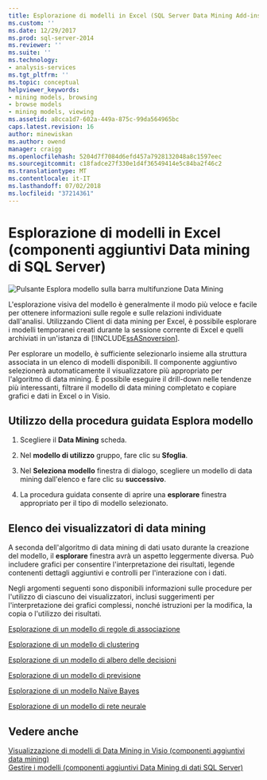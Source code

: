 ```yaml
---
title: Esplorazione di modelli in Excel (SQL Server Data Mining Add-ins) | Microsoft Docs
ms.custom: ''
ms.date: 12/29/2017
ms.prod: sql-server-2014
ms.reviewer: ''
ms.suite: ''
ms.technology:
- analysis-services
ms.tgt_pltfrm: ''
ms.topic: conceptual
helpviewer_keywords:
- mining models, browsing
- browse models
- mining models, viewing
ms.assetid: a8cca1d7-602a-449a-875c-99da564965bc
caps.latest.revision: 16
author: minewiskan
ms.author: owend
manager: craigg
ms.openlocfilehash: 5204d7f7084d6efd457a7928132048a8c1597eec
ms.sourcegitcommit: c18fadce27f330e1d4f36549414e5c84ba2f46c2
ms.translationtype: MT
ms.contentlocale: it-IT
ms.lasthandoff: 07/02/2018
ms.locfileid: "37214361"
---
```

# <a name="browsing-models-in-excel-sql-server-data-mining-add-ins"></a>Esplorazione di modelli in Excel (componenti aggiuntivi Data mining di SQL Server)
  ![Pulsante Esplora modello sulla barra multifunzione Data Mining](media/dmc-browse.gif "pulsante Esplora modello sulla barra multifunzione Data Mining")  
  
 L'esplorazione visiva del modello è generalmente il modo più veloce e facile per ottenere informazioni sulle regole e sulle relazioni individuate dall'analisi. Utilizzando Client di data mining per Excel, è possibile esplorare i modelli temporanei creati durante la sessione corrente di Excel e quelli archiviati in un'istanza di [!INCLUDE[ssASnoversion](../includes/ssasnoversion-md.md)].  
  
 Per esplorare un modello, è sufficiente selezionarlo insieme alla struttura associata in un elenco di modelli disponibili. Il componente aggiuntivo selezionerà automaticamente il visualizzatore più appropriato per l'algoritmo di data mining. È possibile eseguire il drill-down nelle tendenze più interessanti, filtrare il modello di data mining completato e copiare grafici e dati in Excel o in Visio.  
  
## <a name="using-the-browse-model-wizard"></a>Utilizzo della procedura guidata Esplora modello  
  
1.  Scegliere il **Data Mining** scheda.  
  
2.  Nel **modello di utilizzo** gruppo, fare clic su **Sfoglia**.  
  
3.  Nel **Seleziona modello** finestra di dialogo, scegliere un modello di data mining dall'elenco e fare clic su **successivo**.  
  
4.  La procedura guidata consente di aprire una **esplorare** finestra appropriato per il tipo di modello selezionato.  
  
## <a name="list-of-data-mining-viewers"></a>Elenco dei visualizzatori di data mining  
 A seconda dell'algoritmo di data mining di dati usato durante la creazione del modello, il **esplorare** finestra avrà un aspetto leggermente diversa. Può includere grafici per consentire l'interpretazione dei risultati, legende contenenti dettagli aggiuntivi e controlli per l'interazione con i dati.  
  
 Negli argomenti seguenti sono disponibili informazioni sulle procedure per l'utilizzo di ciascuno dei visualizzatori, inclusi suggerimenti per l'interpretazione dei grafici complessi, nonché istruzioni per la modifica, la copia o l'utilizzo dei risultati.  
  
 [Esplorazione di un modello di regole di associazione](browsing-an-association-rules-model.md)  
  
 [Esplorazione di un modello di clustering](browsing-a-clustering-model.md)  
  
 [Esplorazione di un modello di albero delle decisioni](browsing-a-decision-trees-model.md)  
  
 [Esplorazione di un modello di previsione](browsing-a-forecasting-model.md)  
  
 [Esplorazione di un modello Naïve Bayes](browsing-a-naive-bayes-model.md)  
  
 [Esplorazione di un modello di rete neurale](browsing-a-neural-network-model.md)  
  
## <a name="see-also"></a>Vedere anche  
 [Visualizzazione di modelli di Data Mining in Visio &#40;componenti aggiuntivi data mining&#41;](viewing-data-mining-models-in-visio-data-mining-add-ins.md)   
 [Gestire i modelli &#40;componenti aggiuntivi Data Mining di dati SQL Server&#41;](manage-models-sql-server-data-mining-add-ins.md)  
  
  
